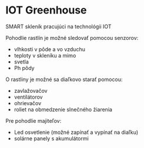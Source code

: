 # IOT Greenhouse



SMART skleník pracujúci na technológii IOT

Pohodlie rastlín je možné sledovať pomocou senzorov:
- vlhkosti v pôde a vo vzduchu
- teploty v skleníku a mimo
- svetla
- Ph pôdy

O rastliny je možné sa diaľkovo starať pomocou:
- zavlažovačov
- ventilátorov
- ohrievačov
- roliet na obmedzenie slnečného žiarenia

Pre pohodlie majiteľov:
- Led osvetlenie (možné zapínať a vypínať na diaľku)
- solárne panely s akumulátormi

